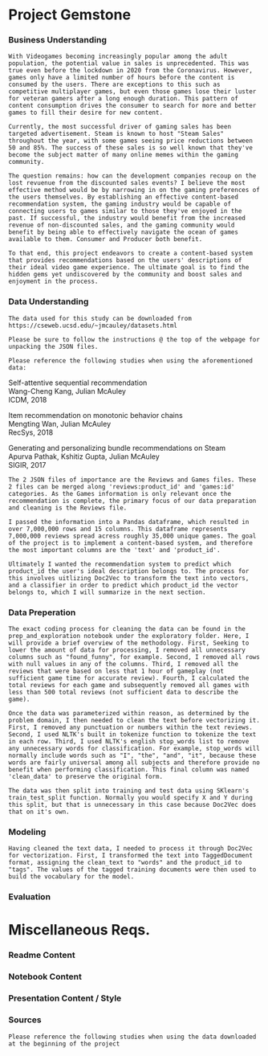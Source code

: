 # Project Gemstone

### Business Understanding

    With Videogames becoming increasingly popular among the adult population, the potential value in sales is unprecedented. This was true even before the lockdown in 2020 from the Coronavirus. However, games only have a limited number of hours before the content is consumed by the users. There are exceptions to this such as competitive multiplayer games, but even those games lose their luster for veteran gamers after a long enough duration. This pattern of content consumption drives the consumer to search for more and better games to fill their desire for new content.
    
    Currently, the most successful driver of gaming sales has been targeted advertisement. Steam is known to host "Steam Sales" throughout the year, with some games seeing price reductions between 50 and 85%. The success of these sales is so well known that they've become the subject matter of many online memes within the gaming community.
    
    The question remains: how can the development companies recoup on the lost revuenue from the discounted sales events? I believe the most effective method would be by narrowing in on the gaming preferences of the users themselves. By establishing an effective content-based recommendation system, the gaming industry would be capable of connecting users to games similar to those they've enjoyed in the past. If successful, the industry would benefit from the increased revenue of non-discounted sales, and the gaming community would benefit by being able to effectively navigate the ocean of games available to them. Consumer and Producer both benefit.
    
    To that end, this project endeavors to create a content-based system that provides recommendations based on the users' descriptions of their ideal video game experience. The ultimate goal is to find the hidden gems yet undiscovered by the community and boost sales and enjoyment in the process. 
    
### Data Understanding
    The data used for this study can be downloaded from https://cseweb.ucsd.edu/~jmcauley/datasets.html
    
    Please be sure to follow the instructions @ the top of the webpage for unpacking the JSON files.
    
    Please reference the following studies when using the aforementioned data:
    
Self-attentive sequential recommendation  
Wang-Cheng Kang, Julian McAuley  
ICDM, 2018  

Item recommendation on monotonic behavior chains  
Mengting Wan, Julian McAuley  
RecSys, 2018  

Generating and personalizing bundle recommendations on Steam  
Apurva Pathak, Kshitiz Gupta, Julian McAuley  
SIGIR, 2017  

    The 2 JSON files of importance are the Reviews and Games files. These 2 files can be merged along 'reviews:product_id' and 'games:id' categories. As the Games information is only relevant once the recommendation is complete, the primary focus of our data preparation and cleaning is the Reviews file.
    
    I passed the information into a Pandas dataframe, which resulted in over 7,000,000 rows and 15 columns. This dataframe represents 7,000,000 reviews spread acress roughly 35,000 unique games. The goal of the project is to implement a content-based system, and therefore the most important columns are the 'text' and 'product_id'.
    
    Ultimately I wanted the recommendation system to predict which product_id the user's ideal description belongs to. The process for this involves uitlizing Doc2Vec to transform the text into vectors, and a classifier in order to predict which product_id the vector belongs to, which I will summarize in the next section.
    
### Data Preperation
    The exact coding process for cleaning the data can be found in the prep_and_exploration notebook under the exploratory folder. Here, I will provide a brief overview of the methodology. First, Seeking to lower the amount of data for processing, I removed all unnecessary columns such as "found_funny", for example. Second, I removed all rows with null values in any of the columns. Third, I removed all the reviews that were based on less that 1 hour of gameplay (not sufficient game time for accurate review). Fourth, I calculated the total reviews for each game and subsequently removed all games with less than 500 total reviews (not sufficient data to describe the game).
    
    Once the data was parameterized within reason, as determined by the problem domain, I then needed to clean the text before vectorizing it. First, I removed any punctuation or numbers within the text reviews. Second, I used NLTK's built in tokenize function to tokenize the text in each row. Third, I used NLTK's english stop_words list to remove any unnecessary words for classification. For example, stop_words will normally include words such as "I", "the", "and", "it", because these words are fairly universal among all subjects and therefore provide no benefit when performing classification. This final column was named 'clean_data' to preserve the original form.
    
    The data was then split into training and test data using SKlearn's train_test_split function. Normally you would specify X and Y during this split, but that is unnecessary in this case because Doc2Vec does that on it's own.
    
### Modeling
    Having cleaned the text data, I needed to process it through Doc2Vec for vectorization. First, I transformed the text into TaggedDocument format, assigning the clean_text to "words" and the product_id to "tags". The values of the tagged training documents were then used to build the vocabulary for the model.
### Evaluation

# Miscellaneous Reqs.

### Readme Content

### Notebook Content

### Presentation Content / Style

### Sources

    Please reference the following studies when using the data downloaded at the beginning of the project